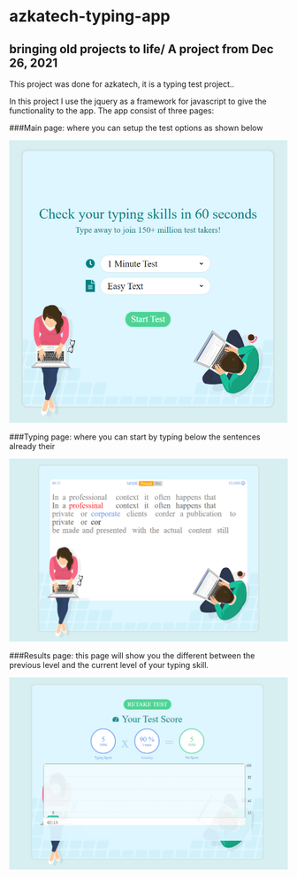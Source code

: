 # azkatech-typing-app

## bringing old projects to life/ A project from Dec 26, 2021

This project was done for azkatech, it is a typing test project..

In this project I use the jquery as a framework for javascript to give the functionality to the app.
The app consist of three pages:

###Main page:
where you can setup the test options as shown below

![](./src/img/main-page.png)

###Typing page:
where you can start by typing below the sentences already their

![](./src/img/typing.png)

###Results page:
this page will show you the different between the previous level and the current level of your typing skill.

![](./src/img/results.png)
